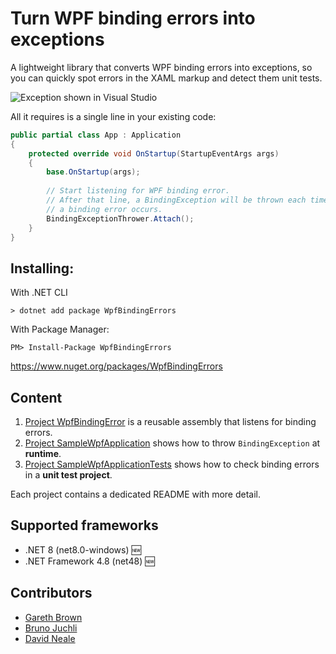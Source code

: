 Turn WPF binding errors into exceptions
=======================================

A lightweight library that converts WPF binding errors into exceptions, so you can quickly spot errors in the XAML markup and detect them unit tests.
    
![Exception shown in Visual Studio](SampleWpfApplication/Pictures/XamlParseException.png)

All it requires is a single line in your existing code:
    
```csharp
public partial class App : Application
{
    protected override void OnStartup(StartupEventArgs args)
    {
        base.OnStartup(args);
        
        // Start listening for WPF binding error.
        // After that line, a BindingException will be thrown each time
        // a binding error occurs.
        BindingExceptionThrower.Attach();
    }
}
```

Installing:
-----------

With .NET CLI

    > dotnet add package WpfBindingErrors

With Package Manager:

    PM> Install-Package WpfBindingErrors

https://www.nuget.org/packages/WpfBindingErrors


Content
-------

 1. [Project WpfBindingError](WpfBindingErrors) is a reusable assembly that listens for binding errors.
 2. [Project SampleWpfApplication](SampleWpfApplication) shows how to throw `BindingException` at **runtime**.
 3. [Project SampleWpfApplicationTests](SampleWpfApplicationTests) shows how to check binding errors in a **unit test project**.
 
Each project contains a dedicated README with more detail.

Supported frameworks
--------------------

* .NET 8 (net8.0-windows) 🆕
* .NET Framework 4.8 (net48) 🆕

Contributors
------------

* [Gareth Brown](https://github.com/wonea)
* [Bruno Juchli](https://github.com/jongleur1983)
* [David Neale](https://github.com/davidneale)